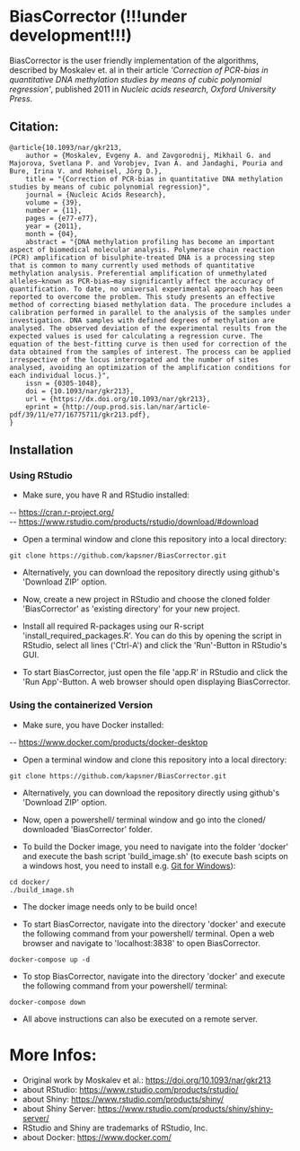# BiasCorrector (!!!under development!!!)

BiasCorrector is the user friendly implementation of the algorithms, described by Moskalev et. al in their article *'Correction of PCR-bias in quantitative DNA methylation studies by means of cubic polynomial regression'*, published 2011 in *Nucleic acids research, Oxford University Press*.  

## Citation:  
```
@article{10.1093/nar/gkr213,
    author = {Moskalev, Evgeny A. and Zavgorodnij, Mikhail G. and Majorova, Svetlana P. and Vorobjev, Ivan A. and Jandaghi, Pouria and Bure, Irina V. and Hoheisel, Jörg D.},
    title = "{Correction of PCR-bias in quantitative DNA methylation studies by means of cubic polynomial regression}",
    journal = {Nucleic Acids Research},
    volume = {39},
    number = {11},
    pages = {e77-e77},
    year = {2011},
    month = {04},
    abstract = "{DNA methylation profiling has become an important aspect of biomedical molecular analysis. Polymerase chain reaction (PCR) amplification of bisulphite-treated DNA is a processing step that is common to many currently used methods of quantitative methylation analysis. Preferential amplification of unmethylated alleles—known as PCR-bias—may significantly affect the accuracy of quantification. To date, no universal experimental approach has been reported to overcome the problem. This study presents an effective method of correcting biased methylation data. The procedure includes a calibration performed in parallel to the analysis of the samples under investigation. DNA samples with defined degrees of methylation are analysed. The observed deviation of the experimental results from the expected values is used for calculating a regression curve. The equation of the best-fitting curve is then used for correction of the data obtained from the samples of interest. The process can be applied irrespective of the locus interrogated and the number of sites analysed, avoiding an optimization of the amplification conditions for each individual locus.}",
    issn = {0305-1048},
    doi = {10.1093/nar/gkr213},
    url = {https://dx.doi.org/10.1093/nar/gkr213},
    eprint = {http://oup.prod.sis.lan/nar/article-pdf/39/11/e77/16775711/gkr213.pdf},
}
```

## Installation  

### Using RStudio  

- Make sure, you have R and RStudio installed:  

-- https://cran.r-project.org/  
-- https://www.rstudio.com/products/rstudio/download/#download  

- Open a terminal window and clone this repository into a local directory:  
```
git clone https://github.com/kapsner/BiasCorrector.git
```

- Alternatively, you can download the repository directly using github's 'Download ZIP' option.  

- Now, create a new project in RStudio and choose the cloned folder 'BiasCorrector' as 'existing directory' for your new project.  

- Install all required R-packages using our R-script 'install_required_packages.R'. You can do this by opening the script in RStudio, select all lines ('Ctrl-A') and click the 'Run'-Button in RStudio's GUI.  

- To start BiasCorrector, just open the file 'app.R' in RStudio and click the 'Run App'-Button. A web browser should open displaying BiasCorrector.  


### Using the containerized Version  

- Make sure, you have Docker installed:  

-- https://www.docker.com/products/docker-desktop  

- Open a terminal window and clone this repository into a local directory:  
```
git clone https://github.com/kapsner/BiasCorrector.git
```

- Alternatively, you can download the repository directly using github's 'Download ZIP' option.  

- Now, open a powershell/ terminal window and go into the cloned/ downloaded 'BiasCorrector' folder.  

- To build the Docker image, you need to navigate into the folder 'docker' and execute the bash script 'build_image.sh' (to execute bash scipts on a windows host, you need to install e.g. [Git for Windows](https://gitforwindows.org/)):  
```
cd docker/
./build_image.sh
```

- The docker image needs only to be build once!  

- To start BiasCorrector, navigate into the directory 'docker' and execute the following command from your powershell/ terminal. Open a web browser and navigate to 'localhost:3838' to open BiasCorrector.  
```
docker-compose up -d
```

- To stop BiasCorrector, navigate into the directory 'docker' and execute the following command from your powershell/ terminal:  
```
docker-compose down
```

- All above instructions can also be executed on a remote server.  


# More Infos:

- Original work by Moskalev et al.: https://doi.org/10.1093/nar/gkr213
- about RStudio: https://www.rstudio.com/products/rstudio/
- about Shiny: https://www.rstudio.com/products/shiny/
- about Shiny Server: https://www.rstudio.com/products/shiny/shiny-server/
- RStudio and Shiny are trademarks of RStudio, Inc.
- about Docker: https://www.docker.com/

